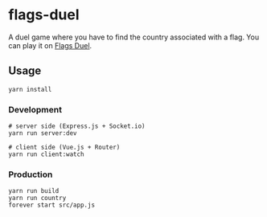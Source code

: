 # flags-duel

A duel game where you have to find the country associated with a flag. You can play it on [Flags Duel](https://flags.zph.ovh).

## Usage

```
yarn install
```

### Development

```
# server side (Express.js + Socket.io)
yarn run server:dev

# client side (Vue.js + Router)
yarn run client:watch
```

### Production

```
yarn run build
yarn run country
forever start src/app.js
```
